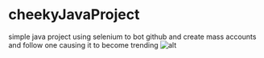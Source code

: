 # cheekyJavaProject

simple java project using selenium to bot github and create mass accounts and follow one causing it to become trending
![alt](https://github.com/DaniVSainz/cheekyJavaProject/blob/master/2.PNG)
